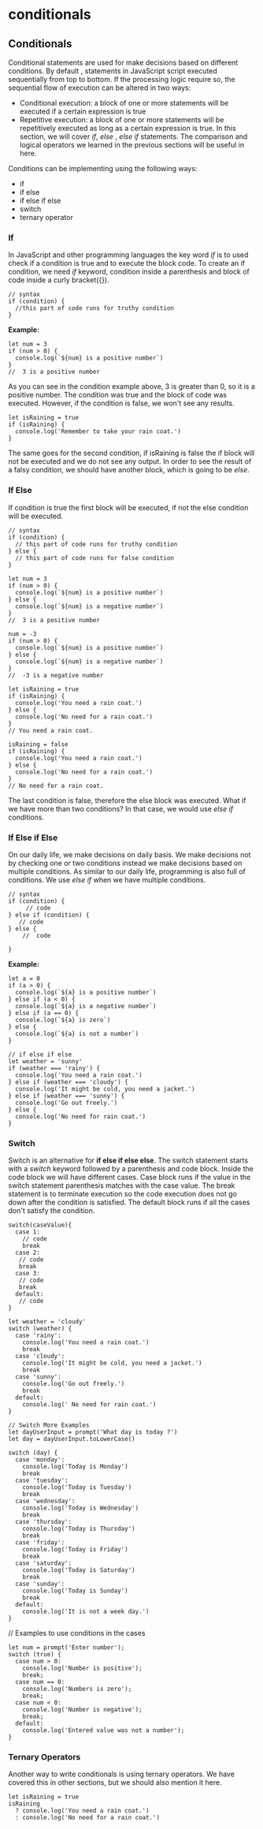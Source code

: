 # conditionals

## Conditionals

Conditional statements are used for  make decisions based on different conditions.
By default , statements in JavaScript script executed sequentially from top to bottom. If the processing logic require so, the sequential flow of execution can be altered in two ways:

- Conditional execution: a block of one or more statements will be executed if a certain expression is true
- Repetitive execution: a block of one or more statements will be repetitively executed as long as a certain expression is true. In this section, we will cover *if*, *else* , *else if* statements. The comparison and logical operators we learned in the previous sections will be useful in here.

Conditions can be implementing using the following ways:

- if
- if else
- if else if else
- switch
- ternary operator

### If

In JavaScript and other programming languages the key word *if* is to used check if a condition is true and to execute the block code. To create an if condition, we need *if* keyword, condition inside a parenthesis and block of code inside a curly bracket({}).

```
// syntax
if (condition) {
  //this part of code runs for truthy condition
}

```

**Example:**

```
let num = 3
if (num > 0) {
  console.log(`${num} is a positive number`)
}
//  3 is a positive number

```

As you can see in the  condition example above, 3 is greater than 0, so it is a positive number. The condition was true and the block of code was executed. However, if the condition is false, we won't  see any results.

```
let isRaining = true
if (isRaining) {
  console.log('Remember to take your rain coat.')
}

```

The same goes for the second condition, if isRaining is false the if block will not be executed and we do not see any output. In order to see the result of a falsy condition, we should have another block, which is going to be *else*.

### If Else

If condition is true the first block will be executed, if not the else condition will be executed.

```
// syntax
if (condition) {
  // this part of code runs for truthy condition
} else {
  // this part of code runs for false condition
}

```

```
let num = 3
if (num > 0) {
  console.log(`${num} is a positive number`)
} else {
  console.log(`${num} is a negative number`)
}
//  3 is a positive number

num = -3
if (num > 0) {
  console.log(`${num} is a positive number`)
} else {
  console.log(`${num} is a negative number`)
}
//  -3 is a negative number

```

```
let isRaining = true
if (isRaining) {
  console.log('You need a rain coat.')
} else {
  console.log('No need for a rain coat.')
}
// You need a rain coat.

isRaining = false
if (isRaining) {
  console.log('You need a rain coat.')
} else {
  console.log('No need for a rain coat.')
}
// No need for a rain coat.

```

The last condition is false, therefore the else block was executed. What if we have more than two conditions? In that case,  we would use *else if* conditions.

### If Else if Else

On our daily life, we make decisions on daily basis. We make decisions not by checking  one or two conditions instead we make decisions based on multiple conditions. As similar to our daily life, programming is also full of conditions. We use *else if* when we have multiple conditions.

```
// syntax
if (condition) {
     // code
} else if (condition) {
   // code
} else {
    //  code

}

```

**Example:**

```
let a = 0
if (a > 0) {
  console.log(`${a} is a positive number`)
} else if (a < 0) {
  console.log(`${a} is a negative number`)
} else if (a == 0) {
  console.log(`${a} is zero`)
} else {
  console.log(`${a} is not a number`)
}

```

```
// if else if else
let weather = 'sunny'
if (weather === 'rainy') {
  console.log('You need a rain coat.')
} else if (weather === 'cloudy') {
  console.log('It might be cold, you need a jacket.')
} else if (weather === 'sunny') {
  console.log('Go out freely.')
} else {
  console.log('No need for rain coat.')
}

```

### Switch

Switch  is an alternative for **if else if else else**.
The switch statement starts with a *switch* keyword followed by a parenthesis and code block. Inside the code block we will have different cases. Case block runs if the value in the switch statement parenthesis matches with the case value. The break statement is to terminate execution so the code execution  does not go down after the condition is satisfied.  The default block runs if all the cases don't satisfy the condition.

```
switch(caseValue){
  case 1:
    // code
    break
  case 2:
   // code
   break
  case 3:
   // code
   break
  default:
   // code
}

```

```
let weather = 'cloudy'
switch (weather) {
  case 'rainy':
    console.log('You need a rain coat.')
    break
  case 'cloudy':
    console.log('It might be cold, you need a jacket.')
    break
  case 'sunny':
    console.log('Go out freely.')
    break
  default:
    console.log(' No need for rain coat.')
}

// Switch More Examples
let dayUserInput = prompt('What day is today ?')
let day = dayUserInput.toLowerCase()

switch (day) {
  case 'monday':
    console.log('Today is Monday')
    break
  case 'tuesday':
    console.log('Today is Tuesday')
    break
  case 'wednesday':
    console.log('Today is Wednesday')
    break
  case 'thursday':
    console.log('Today is Thursday')
    break
  case 'friday':
    console.log('Today is Friday')
    break
  case 'saturday':
    console.log('Today is Saturday')
    break
  case 'sunday':
    console.log('Today is Sunday')
    break
  default:
    console.log('It is not a week day.')
}

```

// Examples to use conditions in the cases

```
let num = prompt('Enter number');
switch (true) {
  case num > 0:
    console.log('Number is positive');
    break;
  case num == 0:
    console.log('Numbers is zero');
    break;
  case num < 0:
    console.log('Number is negative');
    break;
  default:
    console.log('Entered value was not a number');
}

```

### Ternary Operators

Another way to write conditionals is using ternary operators. We have covered this in other sections, but we should also mention it here.

```
let isRaining = true
isRaining
  ? console.log('You need a rain coat.')
  : console.log('No need for a rain coat.')

```